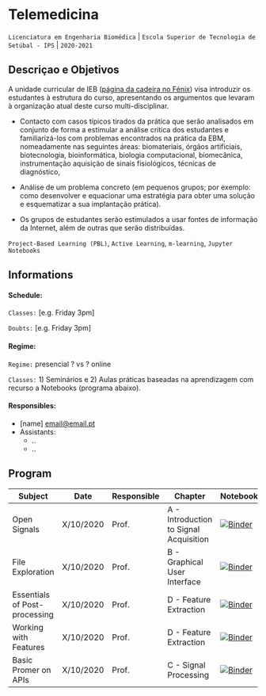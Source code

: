 
# Telemedicina
```Licenciatura em Engenharia Biomédica``` | ```Escola Superior de Tecnologia de Setúbal - IPS``` | ```2020-2021```

## Descriçao e Objetivos

A unidade curricular de IEB ([página da cadeira no Fénix](https://fenix.tecnico.ulisboa.pt/disciplinas/IEB/2009-2010/1-semestre/pagina-inicial)) visa introduzir os estudantes à estrutura do curso, apresentando os argumentos que levaram à organização atual deste curso multi-disciplinar.  

- Contacto com casos típicos tirados da prática que serão analisados em conjunto de forma a estimular a análise critica dos estudantes e familiarizá-los com problemas encontrados na prática da EBM, nomeadamente nas seguintes áreas:  biomateriais,  órgãos artificiais,  biotecnologia,  bioinformática,  biologia computacional, biomecânica,  instrumentação aquisição de sinais fisiológicos,  técnicas de diagnóstico,  
  
- Análise de um problema concreto (em pequenos grupos; por exemplo: como desenvolver e equacionar uma estratégia para obter uma solução e esquematizar a sua implantação prática). 
  
- Os grupos de estudantes serão estimulados a usar fontes de informação da Internet, além de outras que serão distribuídas.

```Project-Based Learning (PBL)```, ```Active Learning```, ```m-learning```, ```Jupyter Notebooks```

## Informations

#### Schedule:

`Classes:` [e.g. Friday 3pm]

`Doubts:` [e.g. Friday 3pm]

#### Regime:

`Regime:` presencial ? vs ? online

`Classes:` 1) Seminários e 2) Aulas práticas baseadas na aprendizagem com recurso a Notebooks (programa abaixo).
 

#### Responsibles:
 - [name] [email@email.pt](mailto:email@email.pt)
 - Assistants:
   - ..
   - ..


## Program
Subject | Date | Responsible | Chapter | Notebook 
--- | ---| --- | --- | ---
Open Signals | X/10/2020 | Prof. | A - Introduction to Signal Acquisition |   [![Binder](http://mybinder.org/badge_logo.svg)](http://mybinder.org/v2/gh/PIA-Group/ScientIST-notebooks/master?urlpath=lab/tree/A.Signal_Acquisition/A001%20Open%20Signals.ipynb) 
File Exploration | X/10/2020 | Prof. | B - Graphical User Interface |  [![Binder](http://mybinder.org/badge_logo.svg)](http://mybinder.org/v2/gh/PIA-Group/ScientIST-notebooks/master?urlpath=lab/tree/B.Graphical_User_Interface/B001%20File%20Exploration.ipynb)
Essentials of Post-processing | X/10/2020 | Prof. | D - Feature Extraction |  [![Binder](http://mybinder.org/badge_logo.svg)](http://mybinder.org/v2/gh/PIA-Group/ScientIST-notebooks/master?urlpath=lab/tree/D.Feature_Extraction/D001%20Essentials%20of%20Post-processing.ipynb)
Working with Features | X/10/2020 | Prof. | D - Feature Extraction |  [![Binder](http://mybinder.org/badge_logo.svg)](http://mybinder.org/v2/gh/PIA-Group/ScientIST-notebooks/master?urlpath=lab/tree/D.Feature_Extraction/D002%20Working%20with%20Features.ipynb)
Basic Promer on APIs | X/10/2020 | Prof. | C - Signal Processing |  [![Binder](http://mybinder.org/badge_logo.svg)](http://mybinder.org/v2/gh/PIA-Group/ScientIST-notebooks/master?urlpath=lab/tree/C.Signal_Processing/C005%20Basic%20Primer%20on%20APIs.ipynb) 
